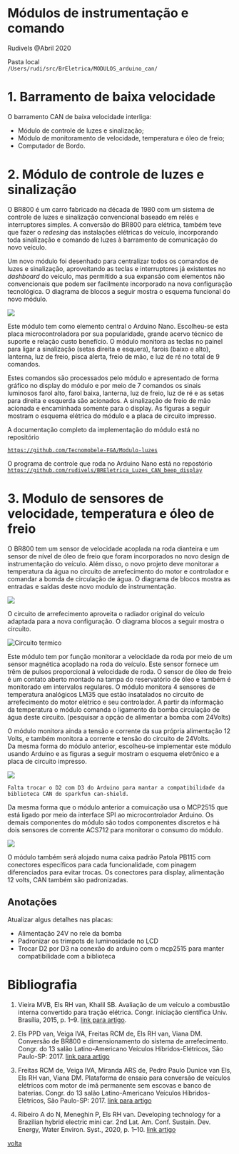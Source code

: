 # Módulos de instrumentação e comando
Rudivels @Abril 2020

Pasta local  
`/Users/rudi/src/BrEletrica/MODULOS_arduino_can/`



# 1. Barramento de baixa velocidade

O barramento CAN de baixa velocidade interliga:

- Módulo de controle de luzes e sinalização;
- Módulo de monitoramento de velocidade, temperatura e óleo de freio;
- Computador de Bordo.


# 2. Módulo de controle de luzes e sinalização

O BR800 é um carro fabricado na década de 1980 com um sistema de controle de luzes e sinalização convencional baseado em relés e interruptores simples. A conversão do BR800 para elétrica, também teve que fazer o *redesing* das instalações elétricas do veículo, incorporando toda sinalização e comando de luzes à barramento de comunicação do novo veículo.
 
Um novo módulo foi desenhado para centralizar todos os comandos de luzes e sinalização, aproveitando as teclas e interruptores já existentes no *dashboard* do veículo, mas permitido a sua expansão com elementos não convencionais que podem ser facilmente incorporado na nova configuração tecnológica. O diagrama de blocos a seguir mostra o esquema funcional do novo módulo.

![](Diagrama_blocos_Mod_luz.jpg)   

Este módulo tem como elemento central o Arduino Nano. Escolheu-se esta placa microcontroladora por sua popularidade, grande acervo técnico de suporte e relação custo benefício. 
O módulo monitora as teclas no painel para ligar a sinalização (setas direita e esquera), farois (baixo e alto), lanterna, luz de freio, pisca alerta, freio de mão, e luz de ré no total de 9 comandos.

Estes comandos são processados pelo módulo e apresentado de forma gráfico no display do módulo e por meio de 7 comandos os sinais luminosos farol alto, farol baixa, lanterna, luz de freio, luz de ré e as setas para direita e esquerda são acionados. A sinalização de freio de mão acionada e encaminhada somente para o display. 
As figuras a seguir mostram o esquema elétrica do módulo e a placa de circuito impresso. 

A documentação completo da implementação do módulo está no repositório 

[`https://github.com/Tecnomobele-FGA/Modulo-luzes`](https://github.com/Tecnomobele-FGA/Modulo-luzes)


O programa de controle que roda no Arduino Nano está no repostório
[`https://github.com/rudivels/BREletrica_Luzes_CAN_beep_display`](https://github.com/rudivels/BREletrica_Luzes_CAN_beep_display)



# 3. Modulo de sensores de velocidade, temperatura e óleo de freio

O BR800 tem um sensor de velocidade acoplada na roda dianteira e um sensor de nível de óleo de freio que foram incorporados no novo design de instrumentação do veículo. Além disso, o novo projeto deve monitorar a temperatura da água no circuito de arrefecimento do motor e controlador e comandar a bomda de circulação de água. O diagrama de blocos mostra as entradas e saídas deste novo modulo de instrumentação.

![](Diagrama_blocos_Mod_Instrum.jpg)

O circuito de arrefecimento aproveita o radiador original do veículo adaptada para a nova configuração. O diagrama blocos a seguir mostra o circuito.


![Circuito termico](tela_sistema_radiador_VEBR.jpg)

Este módulo tem por função monitorar a velocidade da roda por meio de um sensor magnética acoplado na roda do veículo. Este sensor fornece um trêm de pulsos proporcional à velocidade de roda. O sensor de óleo de freio é um contato aberto montado na tampa do reservatório de óleo e também é monitorado em intervalos regulares. O módulo monitora 4 sensores de temperatura analógicos LM35 que estão insatalados no circuito de arrefecimento do motor elétrico e seu controlador. A partir da informação da temperatura o módulo comanda o ligamento da bomba circulação de água deste circuito. (pesquisar a opção de alimentar a bomba com 24Volts)

 
O módulo monitora ainda a tensão e corrente da sua própria alimentação 12 Volts, e também monitora a corrente e tensão do circuito de 24Volts.  
Da mesma forma do módulo anterior, escolheu-se implementar este módulo usando Arduino e as figuras a seguir mostram o esquema eletrônico e a placa de circuito impresso.

![](Esquema_Mod_instrumentacao.jpg)

```
Falta trocar o D2 com D3 do Arduino para mantar a compatibilidade da biblioteca CAN do sparkfun can-shield.
```

Da mesma forma que o módulo anterior a comuicação usa o MCP2515 que está ligado por meio da interface SPI ao microcontrolador Arduino.
Os demais componentes do módulo são todos componentes discretos e há dois sensores de corrente ACS712 para monitorar o consumo do módulo.  


![](placa_mod_sinal.jpg)

O módulo também será alojado numa caixa padrão Patola PB115 com conectores específicos para cada funcionalidade, com pinagem diferenciados para evitar trocas. Os conectores para display, alimentação 12 volts, CAN também são padronizadas. 




## Anotações

Atualizar algus detalhes nas placas:

- Alimentação 24V no rele da bomba
- Padronizar os trimpots de luminosidade no LCD
- Trocar D2 por D3 na conexão do arduino com o mcp2515 para manter compatibilidade com a biblioteca




# Bibliografia
 

1) Vieira MVB, Els RH van, Khalil SB. Avaliação de um veículo a combustão interna convertido para tração elétrica. Congr. iniciação científica Univ. Brasília, 2015, p. 1–9. 
[link para artigo](http://fga.unb.br/rudi.van/galeria/artigo-marcus-vieira-pibic-relatorio-final-envio-2015-08-08-00.pdf). 

2) Els PPD van, Veiga IVA, Freitas RCM de, Els RH van, Viana DM. Conversão de BR800 e dimensionamento do sistema de arrefecimento. Congr. do 13 salão Latino-Americano Veículos Híbridos-Elétricos, São Paulo-SP: 2017.
[link para artigo](http://fga.unb.br/rudi.van/galeria/pedro-paulo-dunice-van-els.pdf)

3) Freitas RCM de, Veiga IVA, Miranda ARS de, Pedro Paulo Dunice van Els, Els RH van, Viana DM. Plataforma de ensaio para conversão de veículos elétricos com motor de imã permanente sem escovas e banco de baterias. Congr. do 13 salão Latino-Americano Veículos Híbridos-Elétricos, São Paulo-SP: 2017.
[link para artigo](http://fga.unb.br/rudi.van/galeria/renata-cunha-moraes-freitas2.pdf)

4) Ribeiro A do N, Meneghin P, Els RH van. Developing technology for a Brazilian hybrid electric mini car. 2nd Lat. Am. Conf. Sustain. Dev. Energy, Water Environ. Syst., 2020, p. 1–10. 
[link artigo](http://fga.unb.br/rudi.van/galeria/arrigo-alex-lasdewes20-fp-161.pdf)

[volta](../README.md)